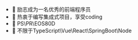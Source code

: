 - 👋 励志成为一名优秀的前端程序员
- 👀 热衷于编写集成式项目，享受coding
- 🌱 PS\PR\EOS80D
- 💞️ 不限于TypeScript\Vue\React\SpringBoot\Node
